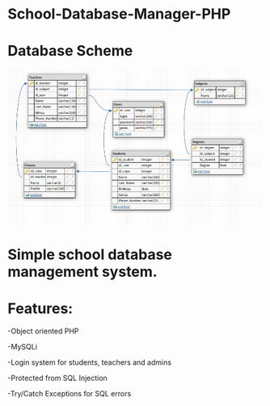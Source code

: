 # School-Database-Manager-PHP

# Database Scheme
![Screenshot](DB_scheme.png)

# Simple school database management system.

# Features:

-Object oriented PHP

-MySQLi

-Login system for students, teachers and admins

-Protected from SQL Injection

-Try/Catch Exceptions for SQL errors
